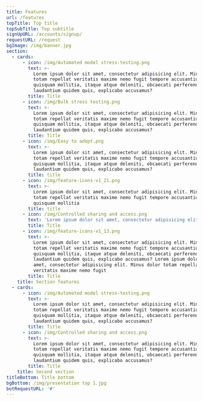 ```yaml
---
title: Features
url: /features
topTitle: Top title
topSubTitle: Top subtitle
signUpURL: /accounts/signup/
requestURL: /request
bgImage: /img/banner.jpg
section:
  - cards:
      - icon: /img/Automated model stress-testing.png
        text: >-
          Lorem ipsum dolor sit amet, consectetur adipisicing elit. Minus dolor
          totam repellat veritatis maxime nemo fugit tempore accusantium
          quisquam mollitia, itaque atque deleniti, obcaecati perferendis
          laudantium quidem quis, explicabo accusamus?
        title: Title
      - icon: /img/Bulk stress testing.png
        text: >-
          Lorem ipsum dolor sit amet, consectetur adipisicing elit. Minus dolor
          totam repellat veritatis maxime nemo fugit tempore accusantium
          quisquam mollitia, itaque atque deleniti, obcaecati perferendis
          laudantium quidem quis, explicabo accusamus?
        title: Title
      - icon: /img/Easy to adopt.png
        text: >-
          Lorem ipsum dolor sit amet, consectetur adipisicing elit. Minus dolor
          totam repellat veritatis maxime nemo fugit tempore accusantium
          quisquam mollitia, itaque atque deleniti, obcaecati perferendis
          laudantium quidem quis, explicabo accusamus?
        title: title
      - icon: /img/feature-icons-v1_21.png
        text: >-
          Lorem ipsum dolor sit amet, consectetur adipisicing elit. Minus dolor
          totam repellat veritatis maxime nemo fugit tempore accusantium
          quisquam mollitia
        title: title
      - icon: /img/Controlled sharing and access.png
        text: 'Lorem ipsum dolor sit amet, consectetur adipisicing elit. Minus dolor'
        title: Title
      - icon: /img/feature-icons-v1_13.png
        text: >-
          Lorem ipsum dolor sit amet, consectetur adipisicing elit. Minus dolor
          totam repellat veritatis maxime nemo fugit tempore accusantium
          quisquam mollitia, itaque atque deleniti, obcaecati perferendis
          laudantium quidem quis, explicabo accusamus? Lorem ipsum dolor sit
          amet, consectetur adipisicing elit. Minus dolor totam repellat
          veritatis maxime nemo fugit
        title: Title
    title: Section features
  - cards:
      - icon: /img/Automated model stress-testing.png
        text: >-
          Lorem ipsum dolor sit amet, consectetur adipisicing elit. Minus dolor
          totam repellat veritatis maxime nemo fugit tempore accusantium
          quisquam mollitia, itaque atque deleniti, obcaecati perferendis
          laudantium quidem quis, explicabo accusamus?
        title: Title
      - icon: /img/Controlled sharing and access.png
        text: >-
          Lorem ipsum dolor sit amet, consectetur adipisicing elit. Minus dolor
          totam repellat veritatis maxime nemo fugit tempore accusantium
          quisquam mollitia, itaque atque deleniti, obcaecati perferendis
          laudantium quidem quis, explicabo accusamus?
        title: Title
    title: Second section
titleBottom: Title bottom
bgBottom: /img/presentation top 1.jpg
botRequestURL: '#'
---
```


